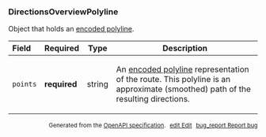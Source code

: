 <!--- This is a generated file, do not edit! -->
<!--- [START maps_http_schema_directionsoverviewpolyline] -->
<h3 class="schema-object" id="DirectionsOverviewPolyline">DirectionsOverviewPolyline</h3>

Object that holds an [encoded polyline](https://developers.google.com/maps/documentation/utilities/polylinealgorithm).

| Field    | Required     | Type   | Description                                                                                                                                                                                                                                                                    |
| :------- | ------------ | ------ | ------------------------------------------------------------------------------------------------------------------------------------------------------------------------------------------------------------------------------------------------------------------------------ |
| `points` | **required** | string | <div class="nonref-property-description"><p>An <a href="https://developers.google.com/maps/documentation/utilities/polylinealgorithm">encoded polyline</a> representation of the route. This polyline is an approximate (smoothed) path of the resulting directions.</p></div> |

<p style="text-align: right; font-size: smaller;">Generated from the <a class="gc-analytics-event" data-category="GMP" data-label="openapi-github" href="https://github.com/googlemaps/openapi-specification" title="Google Maps Platform OpenAPI Specification" class="external">OpenAPI specification</a>.
<a class="gc-analytics-event" data-category="GMP" data-label="openapi-github-maps-http-schema-directionsoverviewpolyline" data-action="edit" style="margin-left: 5px;" href="https://github.com/googlemaps/openapi-specification/blob/main/specification/schemas/DirectionsOverviewPolyline.yml" title="Edit on GitHub"><span class="material-icons">edit</span> Edit</a>
<a class="gc-analytics-event" data-category="GMP" data-label="openapi-github-maps-http-schema-directionsoverviewpolyline" data-action="bug" style="margin-left: 5px;" href="https://github.com/googlemaps/openapi-specification/issues/new?assignees=&labels=type%3A+bug%2C+triage+me&template=bug_report.md&title=[schemas] Bug - DirectionsOverviewPolyline" title="File bug for schemas on GitHub"><span class="material-icons">bug_report</span> Report bug</a>
</p>

<!--- [END maps_http_schema_directionsoverviewpolyline] -->
